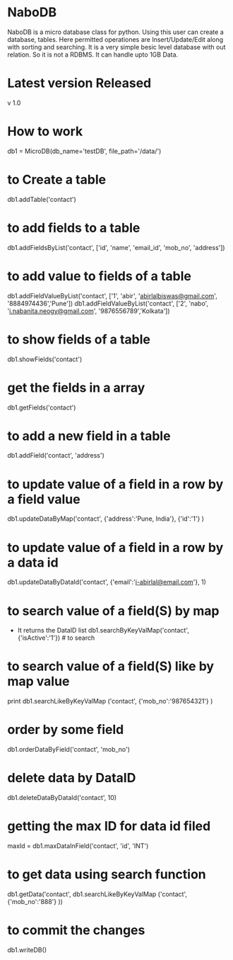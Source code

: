 # NaboDB
NaboDB is a micro database class for python. Using this user can create a database, tables. Here permitted operationes are Insert/Update/Edit along with sorting and searching. It is a very simple besic level database with out relation. So it is not a RDBMS.
It can handle upto 1GB Data.

# Latest version Released
v 1.0

# How to work

db1 = MicroDB(db_name='testDB', file_path='/data/')

# to Create a table
db1.addTable('contact')

# to add fields to a table
db1.addFieldsByList('contact', ['id', 'name', 'email_id', 'mob_no', 'address'])

# to add value to fields of a table
db1.addFieldValueByList('contact', ['1', 'abir', 'abirlalbiswas@gmail.com', '8884974436','Pune'])
db1.addFieldValueByList('contact', ['2', 'nabo', 'i.nabanita.neogy@gmail.com', '9876556789','Kolkata'])

# to show fields of a table
db1.showFields('contact')   

# get the fields in a array
db1.getFields('contact')

# to add a new field in a table
db1.addField('contact', 'address') 

# to update value of a field in a row by a field value
db1.updateDataByMap('contact', {'address':'Pune, India'}, {'id':'1'} )

# to update value of a field in a row by a data id
db1.updateDataByDataId('contact', {'email':'i-abirlal@email.com'}, 1)

# to search value of a field(S) by map 
* It returns the DataID list
db1.searchByKeyValMap('contact', {'isActive':'1'})  # to search 

# to search value of a field(S) like by map value
print db1.searchLikeByKeyValMap ('contact', {'mob_no':'987654321'} )

# order by some field
db1.orderDataByField('contact', 'mob_no')

# delete data by DataID
db1.deleteDataByDataId('contact', 10)

# getting the max ID for data id filed 
maxId = db1.maxDataInField('contact', 'id', 'INT')

# to get data using search function 
db1.getData('contact',  db1.searchLikeByKeyValMap ('contact', {'mob_no':'888'} ))

# to commit the changes 
db1.writeDB()
